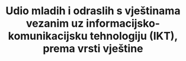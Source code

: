 ﻿---	
date_metadata_updated:	10/2016
goal_meta_link:	http://unstats.un.org/sdgs/files/metadata-compilation/Metadata-Goal-4.pdf'
goal_meta_link_page:	7
graph:	bar
graph_negative:	
graph_title:	Preuzimanje ili instaliranje softvera ili aplikacija
has_metadata:	true
indicator:	4.4.1
indicator_definition:	"Postotak stanovništva u dobi od 16 do 74 godine koji su izvršavali određene aktivnosti povezane s računalom u posljednja tri mjeseca. Računalne aktivnosti za mjerenje IKT vještina su sljedeće: kopiranje ili premještanje datoteka između mapa, uređaja ili na oblaku, preuzimanje ili instaliranje softvera ili aplikacija, promjena postavki softvera, aplikacija ili uređaja, korištenje softvera za obradu teksta, kreiranje datoteka koje sadrže elemente kao što su tekst, slika, tablica, grafikon, animacija ili zvuk, korištenje softvera za tablične kalkulacije, korištenje  naprednih značajki softvera za tablične kalkulacije (funkcije, formule, makronaredbe), uređivanje fotografija, videozapisa ili audio datoteka, pisanje koda u programskom jeziku. Računalo podrazumijeva stolno računalo, prijenosno računalo (laptop), tablete (ili slično ručno računalo) ili mobilni telefon. Većina pojedinaca izvršit će više od jedne aktivnosti i stoga se očekuje više pozitivnih odgovora. "
indicator_name:	"Udio mladih i odraslih s vještinama vezanim uz informacijsko-komunikacijsku tehnologiju (IKT), prema vrsti vještine"
indicator_variable:	Preuzimanje ili instaliranje softvera ili aplikacija (%)
layout:	indicator
periodicity:	One  time  survey
permalink:	/4-4-1/
published:	true
sdg_goal:	4
source_url:	https://www.dzs.hr/'
target:	"Do 2030. znatno povećati broj mladih i odraslih koji posjeduju relevantne vještine, uključujući tehničke i strukovne, za potrebe zapošljavanja, dobre poslove i poduzetništvo"
target_id:	4.4'
time_period:	About  every  10  years
title:	"Udio mladih i odraslih s vještinama vezanim uz informacijsko-komunikacijsku tehnologiju (IKT), prema vrsti vještine"
un_custodial_agency:	"UNESCO-UIS,  ITU  (Partnering  Agencies:  OECD)"
un_designated_tier:	2
---	
